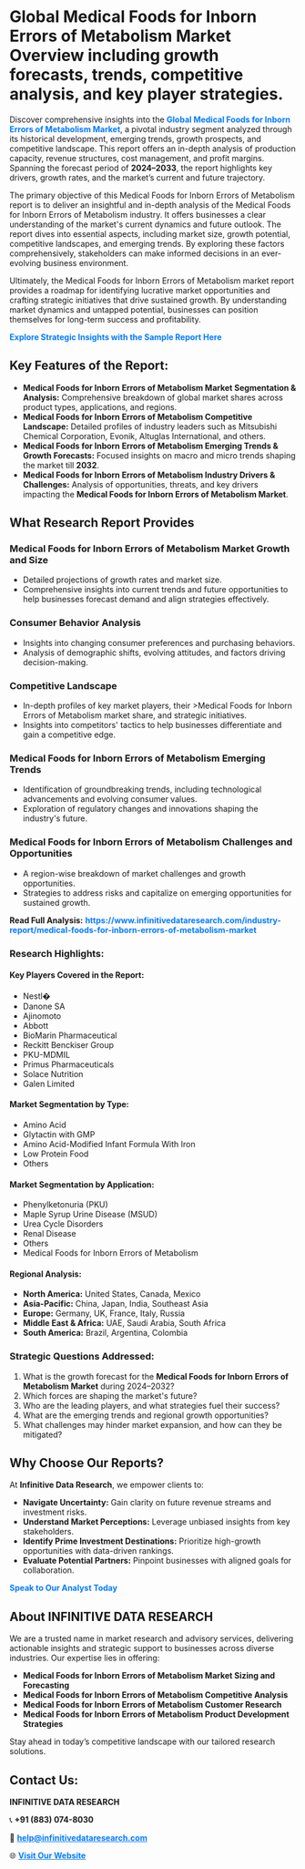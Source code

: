 <h1>Global Medical Foods for Inborn Errors of Metabolism Market Overview including growth forecasts, trends, competitive analysis, and key player strategies.</h1>
<p>
Discover comprehensive insights into the 
<a href="https://www.infinitivedataresearch.com/industry-report/medical-foods-for-inborn-errors-of-metabolism-market" rel="dofollow" style="color: #007BFF; text-decoration: none;"><strong>Global Medical Foods for Inborn Errors of Metabolism Market</strong></a>, a pivotal industry segment analyzed through its historical development, emerging trends, growth prospects, and competitive landscape. This report offers an in-depth analysis of production capacity, revenue structures, cost management, and profit margins. Spanning the forecast period of <strong>2024–2033</strong>, the report highlights key drivers, growth rates, and the market’s current and future trajectory.
</p>
<p>
The primary objective of this Medical Foods for Inborn Errors of Metabolism report is to deliver an insightful and in-depth analysis of the Medical Foods for Inborn Errors of Metabolism industry. It offers businesses a clear understanding of the market's current dynamics and future outlook. The report dives into essential aspects, including market size, growth potential, competitive landscapes, and emerging trends. By exploring these factors comprehensively, stakeholders can make informed decisions in an ever-evolving business environment.
</p>
<p>
Ultimately, the Medical Foods for Inborn Errors of Metabolism market report provides a roadmap for identifying lucrative market opportunities and crafting strategic initiatives that drive sustained growth. By understanding market dynamics and untapped potential, businesses can position themselves for long-term success and profitability.
</p>
<p>
<a href="https://www.infinitivedataresearch.com/request-sample/reportId=111055" style="color: #007BFF; text-decoration: none;"><strong>Explore Strategic Insights with the Sample Report Here</strong></a>
</p>

<h2>Key Features of the Report:</h2>
<ul>
<li><strong>Medical Foods for Inborn Errors of Metabolism Market Segmentation & Analysis:</strong> Comprehensive breakdown of global market shares across product types, applications, and regions.</li>
<li><strong>Medical Foods for Inborn Errors of Metabolism Competitive Landscape:</strong> Detailed profiles of industry leaders such as Mitsubishi Chemical Corporation, Evonik, Altuglas International, and others.</li>
<li><strong>Medical Foods for Inborn Errors of Metabolism Emerging Trends & Growth Forecasts:</strong> Focused insights on macro and micro trends shaping the market till <strong>2032</strong>.</li>
<li><strong>Medical Foods for Inborn Errors of Metabolism Industry Drivers & Challenges:</strong> Analysis of opportunities, threats, and key drivers impacting the <strong>Medical Foods for Inborn Errors of Metabolism Market</strong>.</li>
</ul>

<h2>What Research Report Provides</h2>
<h3>Medical Foods for Inborn Errors of Metabolism Market Growth and Size</h3>
<ul>
<li>Detailed projections of growth rates and market size.</li>
<li>Comprehensive insights into current trends and future opportunities to help businesses forecast demand and align strategies effectively.</li>
</ul>

<h3>Consumer Behavior Analysis</h3>
<ul>
<li>Insights into changing consumer preferences and purchasing behaviors.</li>
<li>Analysis of demographic shifts, evolving attitudes, and factors driving decision-making.</li>
</ul>

<h3>Competitive Landscape</h3>
<ul>
<li>In-depth profiles of key market players, their >Medical Foods for Inborn Errors of Metabolism market share, and strategic initiatives.</li>
<li>Insights into competitors' tactics to help businesses differentiate and gain a competitive edge.</li>
</ul>

<h3>Medical Foods for Inborn Errors of Metabolism Emerging Trends</h3>
<ul>
<li>Identification of groundbreaking trends, including technological advancements and evolving consumer values.</li>
<li>Exploration of regulatory changes and innovations shaping the industry's future.</li>
</ul>

<h3>Medical Foods for Inborn Errors of Metabolism Challenges and Opportunities</h3>
<ul>
<li>A region-wise breakdown of market challenges and growth opportunities.</li>
<li>Strategies to address risks and capitalize on emerging opportunities for sustained growth.</li>
</ul>
<p><strong>Read Full Analysis:</strong> <a href="https://www.infinitivedataresearch.com/industry-report/medical-foods-for-inborn-errors-of-metabolism-market" rel="dofollow" style="color: #007BFF; text-decoration: none;"><strong>https://www.infinitivedataresearch.com/industry-report/medical-foods-for-inborn-errors-of-metabolism-market</strong></a></p>
<h3>Research Highlights:</h3>
<h4>Key Players Covered in the Report:</h4>
<ul><li>Nestl�</li><li>Danone SA</li><li>Ajinomoto</li><li>Abbott</li><li>BioMarin Pharmaceutical</li><li>Reckitt Benckiser Group</li><li>PKU-MDMIL</li><li>Primus Pharmaceuticals</li><li>Solace Nutrition</li><li>Galen Limited</li></ul>
<h4>Market Segmentation by Type:</h4>
<ul><li>Amino Acid</li><li>Glytactin with GMP</li><li>Amino Acid-Modified Infant Formula With Iron</li><li>Low Protein Food</li><li>Others</li></ul>
<h4>Market Segmentation by Application:</h4>
<ul><li>Phenylketonuria (PKU)</li><li>Maple Syrup Urine Disease (MSUD)</li><li>Urea Cycle Disorders</li><li>Renal Disease</li><li>Others</li><li>Medical Foods for Inborn Errors of Metabolism</li></ul>

<h4>Regional Analysis:</h4>
<ul>
<li><strong>North America:</strong> United States, Canada, Mexico</li>
<li><strong>Asia-Pacific:</strong> China, Japan, India, Southeast Asia</li>
<li><strong>Europe:</strong> Germany, UK, France, Italy, Russia</li>
<li><strong>Middle East & Africa:</strong> UAE, Saudi Arabia, South Africa</li>
<li><strong>South America:</strong> Brazil, Argentina, Colombia</li>
</ul>

<h3>Strategic Questions Addressed:</h3>
<ol>
<li>What is the growth forecast for the <strong>Medical Foods for Inborn Errors of Metabolism Market</strong> during 2024–2032?</li>
<li>Which forces are shaping the market's future?</li>
<li>Who are the leading players, and what strategies fuel their success?</li>
<li>What are the emerging trends and regional growth opportunities?</li>
<li>What challenges may hinder market expansion, and how can they be mitigated?</li>
</ol>

<h2>Why Choose Our Reports?</h2>
<p>At <strong>Infinitive Data Research</strong>, we empower clients to:</p>
<ul>
<li><strong>Navigate Uncertainty:</strong> Gain clarity on future revenue streams and investment risks.</li>
<li><strong>Understand Market Perceptions:</strong> Leverage unbiased insights from key stakeholders.</li>
<li><strong>Identify Prime Investment Destinations:</strong> Prioritize high-growth opportunities with data-driven rankings.</li>
<li><strong>Evaluate Potential Partners:</strong> Pinpoint businesses with aligned goals for collaboration.</li>
</ul>
<p><a href="https://www.infinitivedataresearch.com/industry-report/medical-foods-for-inborn-errors-of-metabolism-market" rel="dofollow" style="color: #007BFF; text-decoration: none;"><strong>Speak to Our Analyst Today</strong></a></p>

<h2>About INFINITIVE DATA RESEARCH</h2>
<p>We are a trusted name in market research and advisory services, delivering actionable insights and strategic support to businesses across diverse industries. Our expertise lies in offering:</p>
<ul>
<li><strong>Medical Foods for Inborn Errors of Metabolism Market Sizing and Forecasting</strong></li>
<li><strong>Medical Foods for Inborn Errors of Metabolism Competitive Analysis</strong></li>
<li><strong>Medical Foods for Inborn Errors of Metabolism Customer Research</strong></li>
<li><strong>Medical Foods for Inborn Errors of Metabolism Product Development Strategies</strong></li>
</ul>
<p>Stay ahead in today’s competitive landscape with our tailored research solutions.</p>

<h2>Contact Us:</h2>
<p><strong>INFINITIVE DATA RESEARCH</strong></p>
<p>📞 <strong>+91 (883) 074-8030</strong></p>
<p>📧 <strong><a href="mailto:help@infinitivedataresearch.com" style="color: #007BFF;">help@infinitivedataresearch.com</a></strong></p>
<p>🌐 <strong><a href="https://www.infinitivedataresearch.com" rel="dofollow" style="color: #007BFF;">Visit Our Website</a></strong></p>